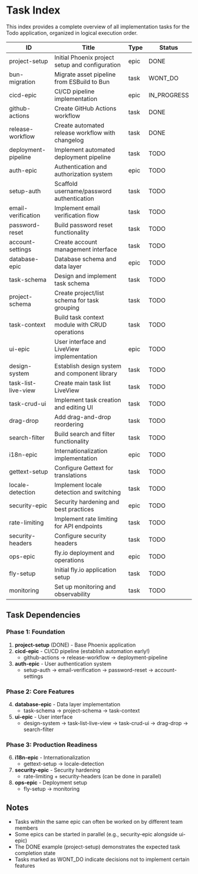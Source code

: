 # Task Index

This index provides a complete overview of all implementation tasks for the Todo application, organized in logical execution order.

| ID | Title | Type | Status |
|---|---|---|---|
| project-setup | Initial Phoenix project setup and configuration | epic | DONE |
| bun-migration | Migrate asset pipeline from ESBuild to Bun | task | WONT_DO |
| cicd-epic | CI/CD pipeline implementation | epic | IN_PROGRESS |
| github-actions | Create GitHub Actions workflow | task | DONE |
| release-workflow | Create automated release workflow with changelog | task | DONE |
| deployment-pipeline | Implement automated deployment pipeline | task | TODO |
| auth-epic | Authentication and authorization system | epic | TODO |
| setup-auth | Scaffold username/password authentication | task | TODO |
| email-verification | Implement email verification flow | task | TODO |
| password-reset | Build password reset functionality | task | TODO |
| account-settings | Create account management interface | task | TODO |
| database-epic | Database schema and data layer | epic | TODO |
| task-schema | Design and implement task schema | task | TODO |
| project-schema | Create project/list schema for task grouping | task | TODO |
| task-context | Build task context module with CRUD operations | task | TODO |
| ui-epic | User interface and LiveView implementation | epic | TODO |
| design-system | Establish design system and component library | task | TODO |
| task-list-live-view | Create main task list LiveView | task | TODO |
| task-crud-ui | Implement task creation and editing UI | task | TODO |
| drag-drop | Add drag-and-drop reordering | task | TODO |
| search-filter | Build search and filter functionality | task | TODO |
| i18n-epic | Internationalization implementation | epic | TODO |
| gettext-setup | Configure Gettext for translations | task | TODO |
| locale-detection | Implement locale detection and switching | task | TODO |
| security-epic | Security hardening and best practices | epic | TODO |
| rate-limiting | Implement rate limiting for API endpoints | task | TODO |
| security-headers | Configure security headers | task | TODO |
| ops-epic | fly.io deployment and operations | epic | TODO |
| fly-setup | Initial fly.io application setup | task | TODO |
| monitoring | Set up monitoring and observability | task | TODO |

## Task Dependencies

### Phase 1: Foundation
1. **project-setup** (DONE) - Base Phoenix application
2. **cicd-epic** - CI/CD pipeline (establish automation early!)
   - github-actions → release-workflow → deployment-pipeline
3. **auth-epic** - User authentication system
   - setup-auth → email-verification → password-reset → account-settings

### Phase 2: Core Features
4. **database-epic** - Data layer implementation
   - task-schema → project-schema → task-context
5. **ui-epic** - User interface
   - design-system → task-list-live-view → task-crud-ui → drag-drop → search-filter

### Phase 3: Production Readiness
6. **i18n-epic** - Internationalization
   - gettext-setup → locale-detection
7. **security-epic** - Security hardening
   - rate-limiting + security-headers (can be done in parallel)
8. **ops-epic** - Deployment setup
   - fly-setup → monitoring

## Notes
- Tasks within the same epic can often be worked on by different team members
- Some epics can be started in parallel (e.g., security-epic alongside ui-epic)
- The DONE example (project-setup) demonstrates the expected task completion state
- Tasks marked as WONT_DO indicate decisions not to implement certain features